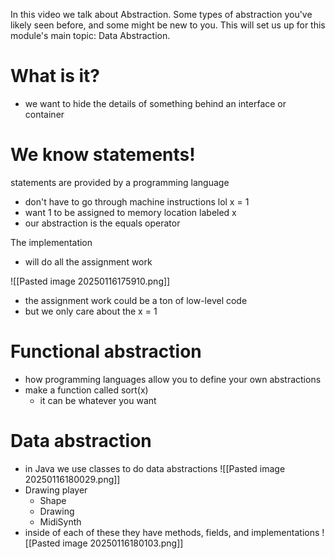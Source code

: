 In this video we talk about Abstraction. Some types of abstraction you've likely seen before, and some might be new to you. This will set us up for this module's main topic: Data Abstraction.

# What is it?
- we want to hide the details of something behind an interface or container

# We know statements!
statements are provided by a programming language 
- don't have to go through machine instructions lol
x = 1
- want 1 to be assigned to memory location labeled x
- our abstraction is the equals operator

The implementation
- will do all the assignment work

![[Pasted image 20250116175910.png]]
- the assignment work could be a ton of low-level code
- but we only care about the x = 1

# Functional abstraction
- how programming languages allow you to define your own abstractions
- make a function called sort(x)
	- it can be whatever you want

# Data abstraction
- in Java we use classes to do data abstractions
![[Pasted image 20250116180029.png]]
- Drawing player
	- Shape 
	- Drawing
	- MidiSynth
- inside of each of these they have methods, fields, and implementations
![[Pasted image 20250116180103.png]]

